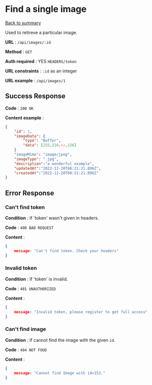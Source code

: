 # Find a single image

[Back to summary](../../README.md)  

Used to retireve a particular image.

**URL** : `/api/images/:id`

**Method** : `GET`

**Auth required** : YES `HEADERS/token`

**URL constraints** : `:id` as an integer

**URL example** : `/api/images/1`

## Success Response

**Code** : `200 OK`

**Content example** :

```json
{
    "id": 1,
    "imageData": {
        "type": "Buffer", 
        "data": [255,216,--,126]
    }
    "imageMime": "image/jpeg",
    "imageType": ".jpg",
    "description":"a wonderful example", 
    "updatedAt":"2022-12-20T08:21:21.896Z", 
    "createdAt":"2022-12-20T08:21:21.896Z"
}
```

## Error Response

### Can't find token

**Condition** : If 'token' wasn't given in headers.

**Code** : `400 BAD REQUEST`

**Content** :

```json
{
    message: "Can't find token. Check your headers"
}
```

### Invalid token

**Condition** : If 'token' is invalid.

**Code** : `401 UNAUTHORIZED`

**Content** :

```json
{
    message: "Invalid token, please register to get full access"
}
```

### Can't find image

**Condition** : If cannot find the image with the given `id`.

**Code** : `404 NOT FOUD`

**Content** :

```json
{
    message: "Cannot find Image with id=153."
}
```
